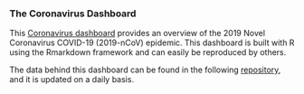 ### The Coronavirus Dashboard

This [Coronavirus
dashboard](https://olivermills.github.io/covid19/)
provides an overview of the 2019 Novel Coronavirus COVID-19 (2019-nCoV)
epidemic. This dashboard is built with R using the Rmarkdown framework
and can easily be reproduced by others.

The data behind this dashboard can be found in the following
[repository](https://github.com/RamiKrispin/coronavirus), and it is updated
on a daily basis.
